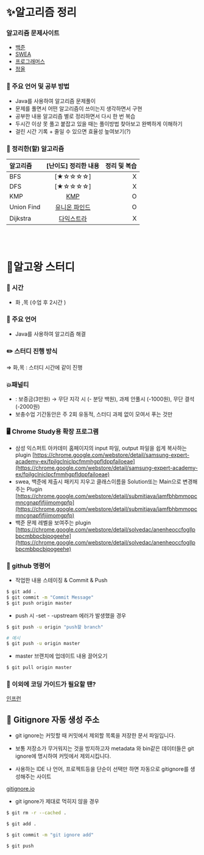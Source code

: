 # ✨알고리즘 정리
### 알고리즘 문제사이트
- [백준](https://www.acmicpc.net/)
- [SWEA](https://swexpertacademy.com/main/main.do)
- [프로그래머스](https://programmers.co.kr/)
- [정올](http://www.jungol.co.kr/)

### 📰 주요 언어 및 공부 방법

- Java를 사용하여 알고리즘 문제풀이
- 문제를 풀면서 어떤 알고리즘이 쓰이는지 생각하면서 구현
- 공부한 내용 알고리즘 별로 정리하면서 다시 한 번 복습
- 두시간 이상 못 풀고 붙잡고 있을 때는 풀이방법 찾아보고 완벽하게 이해하기
- 걸린 시간 기록 + 줄일 수 있으면 효율성 높여보기(?)

### 🥇 정리한(할) 알고리즘
| 알고리즘  | [난이도] 정리한 내용               | 정리 및 복습         |
| :------------ | :-----------: | -------------------: |
| BFS    | [★☆☆☆☆]          | X               |
| DFS    | [★☆☆☆☆]          | X               |
| KMP    | [KMP](./알고리즘/KMP)          | O               |
| Union Find    | [유니온 파인드](./알고리즘/서로소)      | O               |
| Dijkstra     | [다익스트라](./알고리즘/서로소)  | X               |

<br><br>

# 👑알고왕 스터디
### 📅 시간

- 화 ,목 (수업 후 2시간 )

### 📰 주요 언어

- Java를 사용하여 알고리즘 해결

### ✏️ 스터디 진행 방식

⇒ 화,목 :  스터디 시간에 같이 진행

### 💥패널티

- : 보증금(3만원) → 무단 지각 시 (- 분당 백원), 과제 안풀시 (-1000원), 무단 결석 (-2000원)
- 보충수업 기간동안은 주 2회 유동적, 스터디 과제 없이 모여서 푸는 것만
### 🖥️ Chrome Study용 확장 프로그램

- 삼성 익스퍼트 아카데미 홈페이지의 input 파일, output 파일을 쉽게 복사하는 plugin
[https://chrome.google.com/webstore/detail/samsung-expert-academy-ex/fpjlgclniclpcfmmhgpfldppfailoeae](https://chrome.google.com/webstore/detail/samsung-expert-academy-ex/fpjlgclniclpcfmmhgpfldppfailoeae)
- swea, 백준에 제출시 패키지 지우고 클래스이름을 Solution또는 Main으로 변경해주는 Plugin
[https://chrome.google.com/webstore/detail/submitjava/jamfbhbmmopcmncgnapfifjiimomgpfp](https://chrome.google.com/webstore/detail/submitjava/jamfbhbmmopcmncgnapfifjiimomgpfp)
- 백준 문제 레벨을 보여주는  plugin
[https://chrome.google.com/webstore/detail/solvedac/anenheoccfogllpbpcmbbpcbjpogeehe](https://chrome.google.com/webstore/detail/solvedac/anenheoccfogllpbpcmbbpcbjpogeehe)

### 📜 github 명령어

- 작업한 내용 스테이징 & Commit & Push

```bash
$ git add .
$ git commit -m "Commit Message"
$ git push origin master
```

- push 시 -set - -upstream 에러가 발생했을 경우

```bash
$ git push -u origin "push할 branch"

# 예시
$ git push -u origin master
```

- master 브랜치에 업데이트 내용 끌어오기

```bash
$ git pull origin master
```

### 🔖 이외에 코딩 가이드가 필요할 땐?

[인프런](https://www.inflearn.com/?gclid=CjwKCAiAsOmABhAwEiwAEBR0ZkF-wpqUz31ovQhAEwvbZJjjxucTKAG0-z471qHR3ThgMGaulcFIdRoCq5YQAvD_BwE)

## 📌 Gitignore 자동 생성 주소

- git ignore는 커밋할 때 커밋에서 제외할 목록을 저장한 문서 파일입니다.
- 보통 저장소가 무거워지는 것을 방지하고자 metadata 와 bin같은 데이터들은 git ignore에 명시하여 커밋에서 제외시킵니다.

- 사용하는 IDE 나 언어, 프로젝트등을 단순이 선택만 하면 자동으로 gitignore를 생성해주는 사이트

[gitignore.io](https://www.toptal.com/developers/gitignore)

- git ignore가 제대로 먹히지 않을 경우

```bash
$ git rm -r --cached .

$ git add .

$ git commit -m "git ignore add"

$ git push
```

